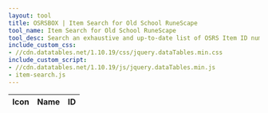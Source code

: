 ```yaml
---
layout: tool
title: OSRSBOX | Item Search for Old School RuneScape
tool_name: Item Search for Old School RuneScape
tool_desc: Search an exhaustive and up-to-date list of OSRS Item ID numbers and Item names
include_custom_css: 
- //cdn.datatables.net/1.10.19/css/jquery.dataTables.min.css
include_custom_script: 
- //cdn.datatables.net/1.10.19/js/jquery.dataTables.min.js
- item-search.js
---
```


<table id="search-results" class="table table-striped">
  <thead>
    <tr>
      <th scope="col">Icon</th>
      <th scope="col">Name</th>
      <th scope="col">ID</th>
    </tr>
  </thead>
</table>
